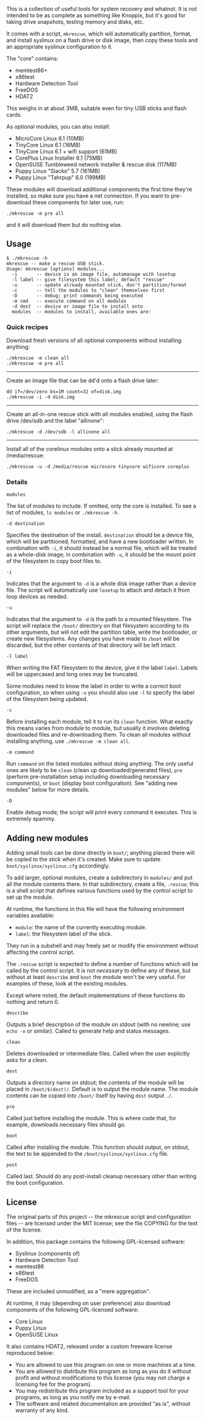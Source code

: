 This is a collection of useful tools for system recovery and whatnot. It is not intended to be as complete as something like Knoppix, but it's good for taking drive snapshots, testing memory and disks, etc.

It comes with a script, `mkrescue`, which will automatically partition, format, and install syslinux on a flash drive or disk image, then copy these tools and an appropriate syslinux configuration to it.

The "core" contains:
- memtest86+
- x86test
- Hardware Detection Tool
- FreeDOS
- HDAT2

This weighs in at about 3MB, suitable even for tiny USB sticks and flash cards.

As optional modules, you can also install:
- MicroCore Linux 6.1 (10MB)
- TinyCore Linux 6.1 (16MB)
- TinyCore Linux 6.1 + wifi support (61MB)
- CorePlus Linux Installer 6.1 (75MB)
- OpenSUSE Tumbleweed network installer & rescue disk (117MB)
- Puppy Linux "Slacko" 5.7 (161MB)
- Puppy Linux "Tahrpup" 6.0 (199MB)

These modules will download additional components the first time they're installed, so make sure you have a net connection. If you want to pre-download these components for later use, run:

    ./mkrescue -m pre all

and it will download them but do nothing else.

## Usage

    $ ./mkrescue -h
    mkrescue -- make a rescue USB stick.
    Usage: mkrescue [options] modules...
      -i       -- device is an image file, automanage with losetup
      -l label -- give filesystem this label; default "rescue"
      -u       -- update already mounted stick, don't partition/format
      -c       -- tell the modules to "clean" themselves first
      -D       -- debug; print commands being executed
      -m cmd   -- execute command on all modules
      -d dest  -- device or image file to install onto
      modules  -- modules to install, available ones are:

### Quick recipes

Download fresh versions of all optional components without installing anything:

    ./mkrescue -m clean all
    ./mkrescue -m pre all

---
Create an image file that can be dd'd onto a flash drive later:

    dd if=/dev/zero bs=1M count=32 of=disk.img
    ./mkrescue -i -d disk.img

---
Create an all-in-one rescue stick with all modules enabled, using the flash drive /dev/sdb and the label "allinone":

    ./mkrescue -d /dev/sdb -l allinone all

---
Install all of the corelinux modules onto a stick already mounted at /media/rescue:

    ./mkrescue -u -d /media/rescue microcore tinycore wificore coreplus


### Details

    modules

The list of modules to include. If omitted, only the core is installed. To see a list of modules, `ls modules` or `./mkrescue -h`.

    -d destination

Specifies the destination of the install. `destination` should be a device file, which will be partitioned, formatted, and have a new bootloader written. In combination with `-i`, it should instead be a normal file, which will be treated as a whole-disk image; in combination with `-u`, it should be the mount point of the filesystem to copy boot files to.

    -i

Indicates that the argument to `-d` is a whole disk image rather than a device file. The script will automatically use `losetup` to attach and detach it from loop devices as needed.

    -u

Indicates that the argument to `-d` is the path to a mounted filesystem. The script will replace the `/boot/` directory on that filesystem according to its other arguments, but will not edit the partition table, write the bootloader, or create new filesystems. Any changes you have made to `/boot` will be discarded, but the other contents of that directory will be left intact.

    -l label

When writing the FAT filesystem to the device, give it the label `label`. Labels will be uppercased and long ones may be truncated.

Some modules need to know the label in order to write a correct boot configuration, so when using `-u` you should also use `-l` to specify the label of the filesystem being updated.

    -c

Before installing each module, tell it to run its `clean` function. What exactly this means varies from module to module, but usually it involves deleting downloaded files and re-downloading them. To clean all modules without installing anything, use `./mkrescue -m clean all`.

    -m command

Run `command` on the listed modules without doing anything. The only useful ones are likely to be `clean` (clean up downloaded/generated files), `pre` (perform pre-installation setup including downloading necessary components), or `boot` (display boot configuration). See "adding new modules" below for more details.

    -D

Enable debug mode; the script will print every command it executes. This is extremely spammy.


## Adding new modules

Adding small tools can be done directly in `boot/`; anything placed there will be copied to the stick when it's created. Make sure to update `boot/syslinux/syslinux.cfg` accordingly.

To add larger, optional modules, create a subdirectory in `modules/` and put all the module contents there. In that subdirectory, create a file, `.rescue`; this is a shell script that defines various functions used by the control script to set up the module.

At runtime, the functions in this file will have the following environment variables available:

 * `module`: the name of the currently executing module.
 * `label`: the filesystem label of the stick.

They run in a subshell and may freely set or modify the environment without affecting the control script.

The `.rescue` script is expected to define a number of functions which will be called by the control script. It is not *necessary* to define any of these, but without at least `describe` and `boot` the module won't be very useful. For examples of these, look at the existing modules.

Except where noted, the default implementations of these functions do nothing and return 0.

    describe

Outputs a brief description of the module on stdout (with no newline; use `echo -n` or similar). Called to generate help and status messages.

    clean

Deletes downloaded or intermediate files. Called when the user explicitly asks for a clean.

    dest

Outputs a directory name on stdout; the contents of the module will be placed in `/boot/$(dest)/`. Default is to output the module name. The module contents can be copied into `/boot/` itself by having `dest` output `./`.

    pre

Called just before installing the module. This is where code that, for example, downloads necessary files should go.

    boot

Called after installing the module. This function should output, on stdout, the text to be appended to the `/boot/syslinux/syslinux.cfg` file.

    post

Called last. Should do any post-install cleanup necessary other than writing the boot configuration.

## License

The original parts of this project -- the mkrescue script and configuration files -- are licensed under the MIT license; see the file COPYING for the text of the license.

In addition, this package contains the following GPL-licensed software:

- Syslinux (components of)
- Hardware Detection Tool
- memtest86
- x86test
- FreeDOS

These are included unmodified, as a "mere aggregation".

At runtime, it may (depending on user preference) also download components of the following GPL-licensed software:

- Core Linux
- Puppy Linux
- OpenSUSE Linux

It also contains HDAT2, released under a custom freeware license reproduced below:

- You are allowed to use this program on one or more machines at a time.
- You are allowed to distribute this program as long as you do it without profit and without modifications to this license (you may not charge a licensing fee for the program).
- You may redistribute this program included as a support tool for your programs, as long as you notify me by e-mail.
- The software and related documentation are provided "as is", without warranty of any kind.
